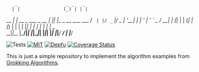 <!-- deno-fmt-ignore-file -->
       _                  _ _   _
      | |                (_) | | |
  __ _| | __ _  ___  _ __ _| |_| |__  _ __ ___  ___
 / _` | |/ _` |/ _ \| '__| | __| '_ \| '_ ` _ \/ __|
| (_| | | (_| | (_) | |  | | |_| | | | | | | | \__ \
 \__,_|_|\__, |\___/|_|  |_|\__|_| |_|_| |_| |_|___/
          __/ |
         |___/

![Tests](https://github.com/jameswillock/algorithms-deno/workflows/Tests/badge.svg) [![MIT](https://img.shields.io/github/license/jameswillock/algorithms-deno.svg)](https://github.com/jameswillock/prost/blob/master/LICENSE) [![Depfu](https://badges.depfu.com/badges/b497d8be1cc358217997d2a3624ba0ae/overview.svg)](https://depfu.com/github/jameswillock/prost?project_id=7502) [![Coverage Status](https://coveralls.io/repos/github/jameswillock/algorithms-deno/badge.svg?branch=master)](https://coveralls.io/github/jameswillock/algorithms-deno?branch=master)

This is just a simple repository to implement the 
algorithm examples from [Grokking Algorithms](https://www.manning.com/books/grokking-algorithms).